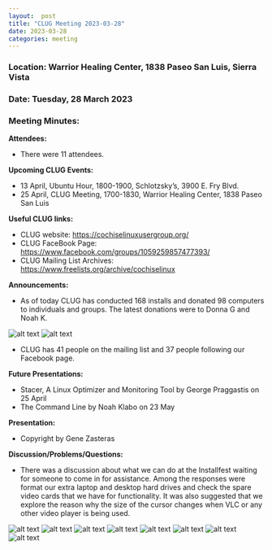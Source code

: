 ```yaml
---
layout:  post
title: "CLUG Meeting 2023-03-28"
date: 2023-03-28
categories: meeting
---
```


### Location: Warrior Healing Center, 1838 Paseo San Luis, Sierra Vista

### Date: Tuesday, 28 March 2023
### Meeting Minutes:

**Attendees:** 
 * There were 11 attendees.  

**Upcoming CLUG Events:**
 * 13 April, Ubuntu Hour, 1800-1900, Schlotzsky’s, 3900 E. Fry Blvd. 
 * 25 April, CLUG Meeting, 1700-1830, Warrior Healing Center, 1838 Paseo San Luis

**Useful CLUG links:**
 * CLUG website:  https://cochiselinuxusergroup.org/
 * CLUG FaceBook Page:  https://www.facebook.com/groups/1059259857477393/
 * CLUG Mailing List Archives:  https://www.freelists.org/archive/cochiselinux

**Announcements:**
 * As of today CLUG has conducted 168 installs and donated 98 computers to individuals and groups.  The latest donations were to Donna G and Noah K.

![alt text](https://raw.githubusercontent.com/CochiseLinuxUsersGroup/CochiseLinuxUsersGroup.github.io/master/images2/rsz_donnagraybillandhercomputer.jpg)
![alt text](https://raw.githubusercontent.com/CochiseLinuxUsersGroup/CochiseLinuxUsersGroup.github.io/master/images2/rsz_noahklaboandhiscomputer.jpg)

 * CLUG has 41 people on the mailing list and 37 people following our Facebook page.

**Future Presentations:**
 * Stacer, A Linux Optimizer and Monitoring Tool by George Praggastis on 25 April
 * The Command Line by Noah Klabo on 23 May

**Presentation:**
 * Copyright by Gene Zasteras

**Discussion/Problems/Questions:**
 * There was a discussion about what we can do at the Installfest waiting for someone to come in for assistance.  Among the responses were format our extra laptop and desktop hard drives and check the spare video cards that we have for functionality.  It was also suggested that we explore the reason why the size of the cursor changes when VLC or any other video player is being used.

![alt text](https://raw.githubusercontent.com/CochiseLinuxUsersGroup/CochiseLinuxUsersGroup.github.io/master/images2/rsz_clug_mtg_2023-03-28_3.jpg)
![alt text](https://raw.githubusercontent.com/CochiseLinuxUsersGroup/CochiseLinuxUsersGroup.github.io/master/images2/rsz_clug_mtg_2023-03-28_1.jpg)
![alt text](https://raw.githubusercontent.com/CochiseLinuxUsersGroup/CochiseLinuxUsersGroup.github.io/master/images2/rsz_clug_mtg_2023-03-28_4.jpg)
![alt text](https://raw.githubusercontent.com/CochiseLinuxUsersGroup/CochiseLinuxUsersGroup.github.io/master/images2/rsz_clug_mtg_2023-03-28_5.jpg)
![alt text](https://raw.githubusercontent.com/CochiseLinuxUsersGroup/CochiseLinuxUsersGroup.github.io/master/images2/rsz_clug_mtg_2023-03-28_6.jpg)
![alt text](https://raw.githubusercontent.com/CochiseLinuxUsersGroup/CochiseLinuxUsersGroup.github.io/master/images2/rsz_clug_mtg_2023-03-28_7.jpg)
![alt text](https://raw.githubusercontent.com/CochiseLinuxUsersGroup/CochiseLinuxUsersGroup.github.io/master/images2/rsz_clug_mtg_2023-03-28_9.jpg)
![alt text](https://raw.githubusercontent.com/CochiseLinuxUsersGroup/CochiseLinuxUsersGroup.github.io/master/images2/rsz_clug_mtg_2023-03-28_10.jpg)
